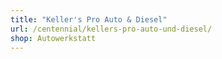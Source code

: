 ```yaml
---
title: "Keller's Pro Auto & Diesel"
url: /centennial/kellers-pro-auto-und-diesel/
shop: Autowerkstatt
---
```

